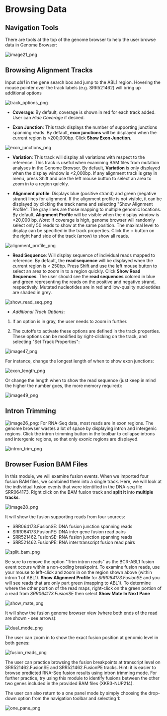 # Browsing Data

## Navigation Tools

There are tools at the top of the genome browser to help the user browse data in Genome Browser:

![image21_png](images/image21.png)

## Browsing Alignment Tracks

Input *abl1* in the gene search box and jump to the ABL1 region. Hovering the mouse pointer over the track labels (e.g. SRR521462) will bring up additional options

![track_options_png](images/track_options.png)

* **Coverage**:  By default, coverage is shown in red for each track added. User can *Hide Coverage* if desired.

* **Exon Junction**: This track displays the number of supporting junctions spanning reads. By default, **exon junctions** will be displayed when the current region is <200,000bp. Click **Show Exon Junction**.

![exon_junctions_png](images/exon_junctions.png)

* **Variation**: This track will display all variations with respect to the reference. This track is useful when examining BAM files from mutation analyses in the Genome Browser. By default, **Variation** is only displayed when the display window is <2,000bp. If any alignment track is gray in menu, press Shift and use the left mouse button to select an area to zoom in to a region quickly.

* **Alignment profile**:  Displays blue (positive strand) and green (negative strand) lines for alignment. If the alignment profile is not visible, it can be displayed by clicking the track name and selecting "Show Alignment Profile".  The gray lines are those mapping to multiple genomic locations. By default, **Alignment Profile** will be visible when the display window is <20,000 bp. *Note*: If coverage is high, genome browser will randomly select only 50 reads to show at the same position. The maximal level to display can be specified in the track properties. Click the **+** button on the right hand side of the track (arrow) to show all reads.

![alignment_profile_png](images/alignment_profile.png)

* **Read Sequence**: Will display sequence of individual reads mapped to reference. By default, the **read sequence** will be displayed when the current region is < 250bp. Press Shift and use the left mouse button to select an area to zoom in to a region quickly. Click **Show Read Sequences**. The user should see the **read sequences** colored in blue and green representing the reads on the positive and negative strand, respectively. Mutated nucleotides are in red and low-quality nucleotides are shaded in grey.

![show_read_seq_png](images/show_read_seq.png)

* *Additional Track Options*:  

1. If an option is in gray, the user needs to zoom in further.

2. The cutoffs to activate these options are defined in the track properties. These options can be modified by right-clicking on the track, and selecting "Set Track Properties":

![image47_png](images/image47.png)

For instance, change the longest length of when to show exon junctions:

![exon_length_png](images/exon_length.png)

Or change the length when to show the read sequence (just keep in mind the higher the number goes, the more memory required):

![image49_png](images/image49.png)

## Intron Trimming

![image26_png](images/image26.png): For RNA-Seq data, most reads are in exon regions.
The genome browser wastes a lot of space by displaying intron and intergenic regions.
Click the intron trimming button in the toolbar to collapse introns and intergenic regions, so that only exonic regions are displayed.

![intron_trim_png](images/intron_trim.png)

## Browser Fusion BAM Files

In this module, we will examine fusion events. When we imported four fusion BAM files, we combined them into a single track. Here, we will look at the individual fusion events that were identified in the DNA-seq file SRR064173. Right click on the BAM fusion track and **split it** into **multiple tracks**.

![image28_png](images/image28.png)

It will show the fusion supporting reads from four sources:

*   SRR064173.FusionSE: DNA fusion junction spanning reads
*   SRR064173.FusionPE: DNA inter gene fusion read pairs
*   SRR521462.FusionSE: RNA fusion junction spanning reads
*   SRR521462.FusionPE: RNA inter transcript fusion read pairs

![split_bam_png](images/split_bam.png)

Be sure to remove the option "Trim intron reads" as the BCR-ABL1 fusion event occurs within a non-coding breakpoint. To examine fusion reads, use your mouse to left-click and zoom in on the region shown above (within intron 1 of ABL1). **Show Alignment Profile** for *SRR064173.FusionSE* and you will see reads that are only part green (mapping to ABL1). To determine where the other portion of the read maps, right-click on the green portion of a read from *SRR064173.FusionSE* then select **Show Mate In Next Pane**

![show_mate_png](images/show_mate.png)

It will show the fusion genome browser view (where both ends of the read are shown - see arrows):

![dual_mode_png](images/dual_mode.png)

The user can zoom in to show the exact fusion position at genomic level in both genes:

![fusion_reads_png](images/fusion_reads.png)

The user can practice browsing the fusion breakpoints at transcript level on SRR521462.FusionSE and SRR521462.FusionPE tracks. Hint: it is easier to browse predicted RNA-Seq fusion results using intron trimming mode. For further practice, try using this module to identify fusions between the other two genes included in the provided BAM files (XKR3-NUP214).

The user can also return to a one panel mode by simply choosing the drop-down option from the navigation toolbar and selecting 1:

![one_pane_png](images/one_pane.png)

